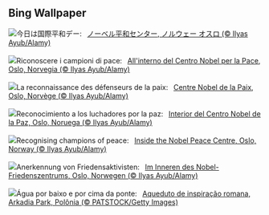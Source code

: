 ## Bing Wallpaper
![](https://www.bing.com/th?id=OHR.NobelNorway_JA-JP2271090168_UHD.jpg&w=1000)今日は国際平和デー:&nbsp;&ensp;[ノーベル平和センター, ノルウェー オスロ (© Ilyas Ayub/Alamy)](https://www.bing.com/th?id=OHR.NobelNorway_JA-JP2271090168_UHD.jpg)
<br><br/>
![](https://www.bing.com/th?id=OHR.NobelNorway_IT-IT6268753930_UHD.jpg&w=1000)Riconoscere i campioni di pace:&nbsp;&ensp;[All'interno del Centro Nobel per la Pace, Oslo, Norvegia (© Ilyas Ayub/Alamy)](https://www.bing.com/th?id=OHR.NobelNorway_IT-IT6268753930_UHD.jpg)
<br><br/>
![](https://www.bing.com/th?id=OHR.NobelNorway_FR-FR0963742399_UHD.jpg&w=1000)La reconnaissance des défenseurs de la paix:&nbsp;&ensp;[Centre Nobel de la Paix, Oslo, Norvège (© Ilyas Ayub/Alamy)](https://www.bing.com/th?id=OHR.NobelNorway_FR-FR0963742399_UHD.jpg)
<br><br/>
![](https://www.bing.com/th?id=OHR.NobelNorway_ES-ES8976171103_UHD.jpg&w=1000)Reconocimiento a los luchadores por la paz:&nbsp;&ensp;[Interior del Centro Nobel de la Paz, Oslo, Noruega (© Ilyas Ayub/Alamy)](https://www.bing.com/th?id=OHR.NobelNorway_ES-ES8976171103_UHD.jpg)
<br><br/>
![](https://www.bing.com/th?id=OHR.NobelNorway_EN-GB0832843869_UHD.jpg&w=1000)Recognising champions of peace:&nbsp;&ensp;[Inside the Nobel Peace Centre, Oslo, Norway (© Ilyas Ayub/Alamy)](https://www.bing.com/th?id=OHR.NobelNorway_EN-GB0832843869_UHD.jpg)
<br><br/>
![](https://www.bing.com/th?id=OHR.NobelNorway_DE-DE5677760025_UHD.jpg&w=1000)Anerkennung von Friedensaktivisten:&nbsp;&ensp;[Im Inneren des Nobel-Friedenszentrums, Oslo, Norwegen (© Ilyas Ayub/Alamy)](https://www.bing.com/th?id=OHR.NobelNorway_DE-DE5677760025_UHD.jpg)
<br><br/>
![](https://www.bing.com/th?id=OHR.ArkadiaPark_PT-BR4736119356_UHD.jpg&w=1000)Água por baixo e por cima da ponte:&nbsp;&ensp;[Aqueduto de inspiração romana, Arkadia Park, Polônia (© PATSTOCK/Getty Images)](https://www.bing.com/th?id=OHR.ArkadiaPark_PT-BR4736119356_UHD.jpg)
<br><br/>
